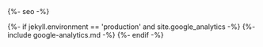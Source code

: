 <head>
  <meta charset="utf-8" />
  <meta http-equiv="X-UA-Compatible" content="IE=edge" />
  <meta name="viewport" content="width=device-width,initial-scale=1" />
  {%- seo -%}

  <!-- Styles -->
  <link rel="stylesheet" href="/assets/css/main.css" />

  <!-- Analytics -->
  {%- if jekyll.environment == 'production' and site.google_analytics -%} 
    {%- include google-analytics.md -%} 
  {%- endif -%} 
  
  <!-- Favicons -->
  <link rel="apple-touch-icon" sizes="180x180" href="/assets/favicon/apple-touch-icon-256.png">
  <link rel="icon" type="image/png" sizes="32x32" href="/assets/favicon/favicon-32x32.png">
  <link rel="icon" type="image/png" sizes="16x16" href="/assets/favicon/favicon-16x16.png">
  <link rel="manifest" href="/assets/favicon/site.webmanifest">
  <meta name="msapplication-TileColor" content="#da532c">
  <meta name="theme-color" content="#ffffff">

  <!-- Twitter Card Tags -->
  <meta name="twitter:card" content="summary" />
  <meta name="twitter:site" content="@kevando_" />
  <meta name="twitter:title" content="{{ page.twitter.title}}" />
  <meta name="twitter:description" content="{{ page.twitter.description }}" />
  <meta name="twitter:image" content="https://chaz.co/assets/images/skinner.png" />

  <!-- Facebook Preview Tags -->
  <meta property="og:url" content="https://chaz.co" />
  <meta property="og:type" content="article" />
  <meta property="og:title" content="{{ page.facebook.title}}" />
  <meta property="og:description" content="{{ page.facebook.description }}" />
  <meta property="og:image" content="/assets/images/skinner.png" />
</head>
